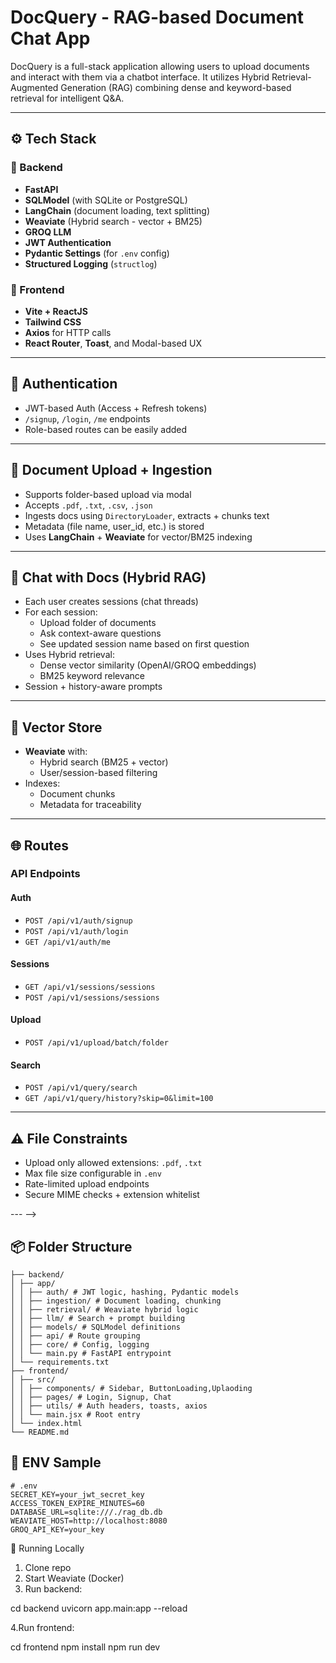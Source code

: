 # DocQuery - RAG-based Document Chat App

DocQuery is a full-stack application allowing users to upload documents and interact with them via a chatbot interface. It utilizes Hybrid Retrieval-Augmented Generation (RAG) combining dense and keyword-based retrieval for intelligent Q&A.

---

## ⚙️ Tech Stack

### 🔧 Backend
- **FastAPI**
- **SQLModel** (with SQLite or PostgreSQL)
- **LangChain** (document loading, text splitting)
- **Weaviate** (Hybrid search - vector + BM25)
- **GROQ LLM**
- **JWT Authentication**
- **Pydantic Settings** (for `.env` config)
- **Structured Logging** (`structlog`)

### 🎨 Frontend
- **Vite + ReactJS**
- **Tailwind CSS**
- **Axios** for HTTP calls
- **React Router**, **Toast**, and Modal-based UX

---

## 🔐 Authentication

- JWT-based Auth (Access + Refresh tokens)
- `/signup`, `/login`, `/me` endpoints
- Role-based routes can be easily added

---

## 📁 Document Upload + Ingestion

- Supports folder-based upload via modal
- Accepts `.pdf`, `.txt`, `.csv`, `.json`
- Ingests docs using `DirectoryLoader`, extracts + chunks text
- Metadata (file name, user_id, etc.) is stored
- Uses **LangChain** + **Weaviate** for vector/BM25 indexing

---

## 💬 Chat with Docs (Hybrid RAG)

- Each user creates sessions (chat threads)
- For each session:
  - Upload folder of documents
  - Ask context-aware questions
  - See updated session name based on first question
- Uses Hybrid retrieval:
  - Dense vector similarity (OpenAI/GROQ embeddings)
  - BM25 keyword relevance
- Session + history-aware prompts

---

## 🧠 Vector Store

- **Weaviate** with:
  - Hybrid search (BM25 + vector)
  - User/session-based filtering
- Indexes:
  - Document chunks
  - Metadata for traceability

---

## 🌐 Routes

### API Endpoints

#### Auth
- `POST /api/v1/auth/signup`
- `POST /api/v1/auth/login`
- `GET /api/v1/auth/me`

#### Sessions
- `GET /api/v1/sessions/sessions`
- `POST /api/v1/sessions/sessions`

#### Upload
- `POST /api/v1/upload/batch/folder`

#### Search
- `POST /api/v1/query/search`
- `GET /api/v1/query/history?skip=0&limit=100`

---

## ⚠️ File Constraints

- Upload only allowed extensions: `.pdf`, `.txt`
- Max file size configurable in `.env`
- Rate-limited upload endpoints
- Secure MIME checks + extension whitelist

<!-- ---

<!-- ## ✅ To Do (For Deployment Readiness)

- [ ] Add HTTPS + Docker Compose
- [ ] Add LLM switcher (OpenRouter, Together, Groq, Ollama)
- [ ] Use persistent DB (PostgreSQL)
- [ ] Add retry + backoff logic in frontend
- [ ] File deduplication
- [ ] Chunk deduplication via hashing
- [ ] Semantic document highlighting
- [ ] Delete/edit chats -->

--- -->

## 📦 Folder Structure
```
├── backend/
│ ├── app/
│ │ ├── auth/ # JWT logic, hashing, Pydantic models
│ │ ├── ingestion/ # Document loading, chunking
│ │ ├── retrieval/ # Weaviate hybrid logic
│ │ ├── llm/ # Search + prompt building
│ │ ├── models/ # SQLModel definitions
│ │ ├── api/ # Route grouping
│ │ ├── core/ # Config, logging
│ │ └── main.py # FastAPI entrypoint
│ └── requirements.txt
├── frontend/
│ ├── src/
│ │ ├── components/ # Sidebar, ButtonLoading,Uplaoding
│ │ ├── pages/ # Login, Signup, Chat
│ │ ├── utils/ # Auth headers, toasts, axios
│ │ └── main.jsx # Root entry
│ └── index.html
└── README.md
```


## 🔑 ENV Sample
```
# .env
SECRET_KEY=your_jwt_secret_key
ACCESS_TOKEN_EXPIRE_MINUTES=60
DATABASE_URL=sqlite:///./rag_db.db
WEAVIATE_HOST=http://localhost:8080
GROQ_API_KEY=your_key
```

🚀 Running Locally
1. Clone repo
2. Start Weaviate (Docker)
3. Run backend:

cd backend
uvicorn app.main:app --reload

4.Run frontend:

cd frontend
npm install
npm run dev

